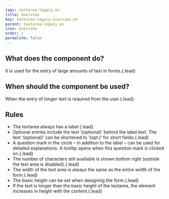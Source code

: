 ```yaml
---
tags: textarea-legacy_en
title: Overview
key: textarea-legacy-overview_en
parent: textarea-legacy_en
icon: overview
order: 1
permalink: false  
---
```


## What does the component do?
It is used for the entry of large amounts of text in forms.{.lead}

## When should the component be used?
When the entry of longer text is required from the user.{.lead}

## Rules
* The textarea always has a label.{.lead}
* Optional entries include the text ‘(optional)’ behind the label text. The text ‘(optional)’ can be shortened to ‘(opt.)’ for short fields.{.lead}
* A question mark in the circle – in addition to the label – can be used for detailed explanations. A <sbb-link variant="inline" href="/en/design-system/legacy/components/tooltip">tooltip</sbb-link> opens when this question mark is clicked on.{.lead}
* The number of characters still available is shown bottom right (outside the text area is disabled).{.lead}
* The width of the text area is always the same as the entire width of the form.{.lead}
* The basic height can be set when designing the form.{.lead}
* If the text is longer than the basic height of the textarea, the element increases in height with the content.{.lead}